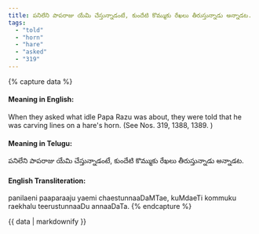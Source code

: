```yaml
---
title: పనిలేని పాపరాజు యేమి చేస్తున్నాడంటే, కుందేటి కొమ్ముకు రేఖలు తీరుస్తున్నాడు అన్నాడట.
tags:
  - "told"
  - "horn"
  - "hare"
  - "asked"
  - "319"
---
```


{% capture data %}
#### Meaning in English:
When they asked what idle Papa Razu was about, they were told that he was carving lines on a hare's horn.
(See Nos. 319, 1388, 1389. )

#### Meaning in Telugu:
పనిలేని పాపరాజు యేమి చేస్తున్నాడంటే, కుందేటి కొమ్ముకు రేఖలు తీరుస్తున్నాడు అన్నాడట.

#### English Transliteration:
panilaeni paaparaaju yaemi chaestunnaaDaMTae, kuMdaeTi kommuku raekhalu teerustunnaaDu annaaDaTa.
{% endcapture %}

<div class="notice">{{ data | markdownify }}</div>

